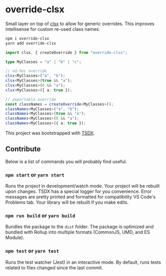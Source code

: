 # override-clsx

Small layer on top of [clsx](https://www.npmjs.com/package/clsx) to allow for generic overrides. This improves intellisense for custom re-used class names.

```bash
npm i override-clsx
yarn add override-clsx
```

```ts
import clsx, { createOverride } from "override-clsx";

type MyClasses = "a" | "b" | "c";

// ad-hoc override
clsx<MyClasses>("a", "b");
clsx<MyClasses>(true && "a");
clsx<MyClasses>(0 && "a");
clsx<MyClasses>({ a: true });

// exportable override
const classNames = createOverride<MyClasses>();
classNames<MyClasses>("a", "b");
classNames<MyClasses>(true && "a");
classNames<MyClasses>(0 && "a");
classNames<MyClasses>({ a: true });
```

This project was bootstrapped with [TSDX](https://github.com/jaredpalmer/tsdx).

## Contribute

Below is a list of commands you will probably find useful.

### `npm start` or `yarn start`

Runs the project in development/watch mode. Your project will be rebuilt upon changes. TSDX has a special logger for you convenience. Error messages are pretty printed and formatted for compatibility VS Code's Problems tab. Your library will be rebuilt if you make edits.

### `npm run build` or `yarn build`

Bundles the package to the `dist` folder. The package is optimized and bundled with Rollup into multiple formats (CommonJS, UMD, and ES Module).

### `npm test` or `yarn test`

Runs the test watcher (Jest) in an interactive mode. By default, runs tests related to files changed since the last commit.
